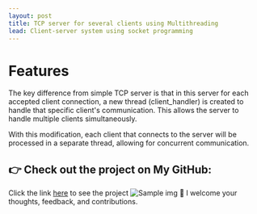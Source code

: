 ```yaml
---
layout: post
title: TCP server for several clients using Multithreading
lead: Client-server system using socket programming
---
```

# Features
The key difference from simple TCP server is that in this server for each accepted client connection, a new thread (client_handler) is created to handle that specific client's communication. This allows the server to handle multiple clients simultaneously.

With this modification, each client that connects to the server will be processed in a separate thread, allowing for concurrent communication.

## 👉 Check out the project on My GitHub: 
Click the link [here](https://github.com/chaw-thiri/Computer-Network/tree/main/TCP/setting_up_tcp_server_with_multithreading) to see the project
![Sample img](chaw-thiri/chaw-thiri.github.io/_posts/image-1.png)
🙏 I welcome your thoughts, feedback, and contributions. 